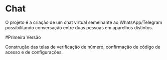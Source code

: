 # Chat

O projeto é a criação de um chat virtual semelhante ao WhatsApp/Telegram possibilitando conversação entre duas pessoas em aparelhos distintos.

#Primeira Versão

Construção das telas de verificação de número, confirmação de código de acesso e de configurações.
